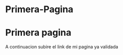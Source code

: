 # Primera-Pagina

<h1>Primera pagina</h1>

<p>A continuacion subire el link de mi pagina ya validada</p>
